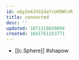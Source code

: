 ```yaml
---
id: oQy2e4JXS2daYcU49WCvR
title: connected
desc: ''
updated: 1671318839094
created: 1641761163771
---
```




- [[c.Sphere]] #shapow
